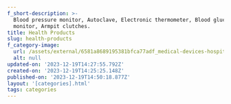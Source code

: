 ```yaml
---
f_short-description: >-
  Blood pressure monitor, Autoclave, Electronic thermometer, Blood glucose
  monitor, Armpit clutches.
title: Health Products
slug: health-products
f_category-image:
  url: /assets/external/6581a8689195381bfca77adf_medical-devices-hospital.jpg
  alt: null
updated-on: '2023-12-19T14:27:55.792Z'
created-on: '2023-12-19T14:25:25.148Z'
published-on: '2023-12-19T14:50:18.877Z'
layout: '[categories].html'
tags: categories
---
```



